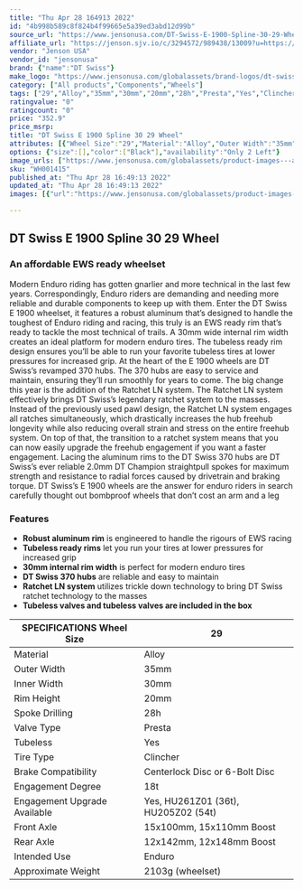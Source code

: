 ```yaml
---
title: "Thu Apr 28 164913 2022"
id: "4b998b589c8f824b4f99665e5a39ed3abd12d99b"
source_url: "https://www.jensonusa.com/DT-Swiss-E-1900-Spline-30-29-Wheel-8"
affiliate_url: "https://jenson.sjv.io/c/3294572/989438/13009?u=https://www.jensonusa.com/DT-Swiss-E-1900-Spline-30-29-Wheel-8"
vendor: "Jenson USA"
vendor_id: "jensonusa"
brand: {"name":"DT Swiss"}
make_logo: "https://www.jensonusa.com/globalassets/brand-logos/dt-swiss.png"
category: ["All products","Components","Wheels"]
tags: ["29","Alloy","35mm","30mm","20mm","28h","Presta","Yes","Clincher","Centerlock Disc or 6-Bolt Disc","18t","Yes, HU261Z01 (36t), HU205Z02 (54t)","15x100mm, 15x110mm Boost","12x142mm, 12x148mm Boost","Enduro","2103g (wheelset)"]
ratingvalue: "0"
ratingcount: "0"
price: "352.9"
price_msrp: 
title: "DT Swiss E 1900 Spline 30 29 Wheel"
attributes: [{"Wheel Size":"29","Material":"Alloy","Outer Width":"35mm","Inner Width":"30mm","Rim Height":"20mm","Spoke Drilling":"28h","Valve Type":"Presta","Tubeless":"Yes","Tire Type":"Clincher","Brake Compatibility":"Centerlock Disc or 6-Bolt Disc","Engagement Degree":"18t","Engagement Upgrade Available":"Yes, HU261Z01 (36t), HU205Z02 (54t)","Front Axle":"15x100mm, 15x110mm Boost","Rear Axle":"12x142mm, 12x148mm Boost","Intended Use":"Enduro","Approximate Weight":"2103g (wheelset)"}]
options: {"size":[],"color":["Black"],"availability":"Only 2 Left"}
image_urls: ["https://www.jensonusa.com/globalassets/product-images---all-assets/dt-swiss-2021/wh001415-12x148-6b-hg-11_2.jpg"]
sku: "WH001415"
published_at: "Thu Apr 28 16:49:13 2022"
updated_at: "Thu Apr 28 16:49:13 2022"
images: [{"url":"https://www.jensonusa.com/globalassets/product-images---all-assets/dt-swiss-2021/wh001415-12x148-6b-hg-11_2.jpg","path":"full/512bfc8241c7a1ff388086d9e96d628f5ed199dd.jpg","checksum":"ec6b761fb2c4657e6088ff7721ee51cf","status":"downloaded"}]

---
```

## DT Swiss E 1900 Spline 30 29 Wheel

### An affordable EWS ready wheelset

Modern Enduro riding has gotten gnarlier and more technical in the last few
years. Correspondingly, Enduro riders are demanding and needing more reliable
and durable components to keep up with them. Enter the DT Swiss E 1900
wheelset, it features a robust aluminum that’s designed to handle the toughest
of Enduro riding and racing, this truly is an EWS ready rim that’s ready to
tackle the most technical of trails. A 30mm wide internal rim width creates an
ideal platform for modern enduro tires. The tubeless ready rim design ensures
you’ll be able to run your favorite tubeless tires at lower pressures for
increased grip. At the heart of the E 1900 wheels are DT Swiss’s revamped 370
hubs. The 370 hubs are easy to service and maintain, ensuring they’ll run
smoothly for years to come. The big change this year is the addition of the
Ratchet LN system. The Ratchet LN system effectively brings DT Swiss’s
legendary ratchet system to the masses. Instead of the previously used pawl
design, the Ratchet LN system engages all ratches simultaneously, which
drastically increases the hub freehub longevity while also reducing overall
strain and stress on the entire freehub system. On top of that, the transition
to a ratchet system means that you can now easily upgrade the freehub
engagement if you want a faster engagement. Lacing the aluminum rims to the DT
Swiss 370 hubs are DT Swiss’s ever reliable 2.0mm DT Champion straightpull
spokes for maximum strength and resistance to radial forces caused by
drivetrain and braking torque. DT Swiss’s E 1900 wheels are the answer for
enduro riders in search carefully thought out bombproof wheels that don’t cost
an arm and a leg

### Features

  * **Robust aluminum rim** is engineered to handle the rigours of EWS racing
  * **Tubeless ready rims** let you run your tires at lower pressures for increased grip
  * **30mm internal rim width** is perfect for modern enduro tires
  * **DT Swiss 370 hubs** are reliable and easy to maintain
  * **Ratchet LN system** utilizes trickle down technology to bring DT Swiss ratchet technology to the masses
  * **Tubeless valves and tubeless valves are included in the box**

SPECIFICATIONS Wheel Size | 29  
---|---  
Material | Alloy  
Outer Width | 35mm  
Inner Width | 30mm  
Rim Height | 20mm  
Spoke Drilling | 28h  
Valve Type | Presta  
Tubeless | Yes  
Tire Type | Clincher  
Brake Compatibility | Centerlock Disc or 6-Bolt Disc  
Engagement Degree | 18t  
Engagement Upgrade Available | Yes, HU261Z01 (36t), HU205Z02 (54t)  
Front Axle | 15x100mm, 15x110mm Boost  
Rear Axle | 12x142mm, 12x148mm Boost  
Intended Use | Enduro  
Approximate Weight | 2103g (wheelset)

